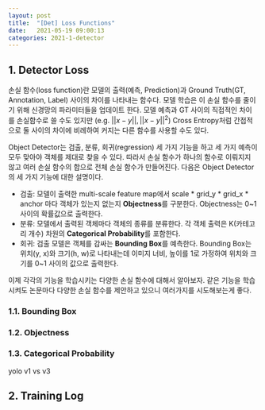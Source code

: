 ```yaml
---
layout: post
title:  "[Det] Loss Functions"
date:   2021-05-19 09:00:13
categories: 2021-1-detector
---
```




## 1. Detector Loss

손실 함수(loss function)란 모델의 출력(예측, Prediction)과 Ground Truth(GT, Annotation, Label) 사이의 차이를 나타내는 함수다. 모델 학습은 이 손실 함수를 줄이기 위해 신경망의 파라미터들을 업데이트 한다. 모델 예측과 GT 사이의 직접적인 차이를 손실함수로 쓸 수도 있지만 (e.g. $||x-y||, ||x-y||^2$) Cross Entropy처럼 간접적으로 둘 사이의 차이에 비례하여 커지는 다른 함수를 사용할 수도 있다. 

Object Detector는 검출, 분류, 회귀(regression) 세 가지 기능을 하고 세 가지 예측이 모두 맞아야 객체를 제대로 찾을 수 있다. 따라서 손실 함수가 하나의 함수로 이뤄지지 않고 여러 손실 함수의 합으로 전체 손실 함수가 만들어진다. 다음은 Object Detector의 세 가지 기능에 대한 설명이다.

- 검출: 모델이 출력한 multi-scale feature map에서 scale * grid_y * grid_x * anchor 마다 객체가 있는지 없는지 **Objectness**를 구분한다. Objectness는 0~1 사이의 확률값으로 출력한다.
- 분류: 모델에서 출력된 객체마다 객체의 종류를 분류한다. 각 객체 출력은 K(카테고리 개수) 차원의 **Categorical Probability**를 포함한다.
- 회귀: 검출 모델은 객체를 감싸는 **Bounding Box**를 예측한다. Bounding Box는 위치(y, x)와 크기(h, w)로 나타내는데 이미지 너비, 높이를 1로 가정하여 위치와 크기를 0~1 사이의 값으로 출력한다.

이제 각각의 기능을 학습시키는 다양한 손실 함수에 대해서 알아보자. 같은 기능을 학습시켜도 논문마다 다양한 손실 함수를 제안하고 있으니 여러가지를 시도해보는게 좋다.

### 1.1. Bounding Box





### 1.2. Objectness



### 1.3. Categorical Probability

yolo v1 vs v3





## 2. Training Log





